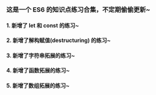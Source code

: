 ### 这是一个 ES6 的知识点练习合集，不定期偷偷更新~
 
#### 1. 新增了 let 和 const 的练习~

#### 2. 新增了解构赋值(destructuring) 的练习~

#### 3. 新增了字符串拓展的练习~

#### 4. 新增了函数拓展的练习~

#### 5. 新增了数组拓展的练习~

